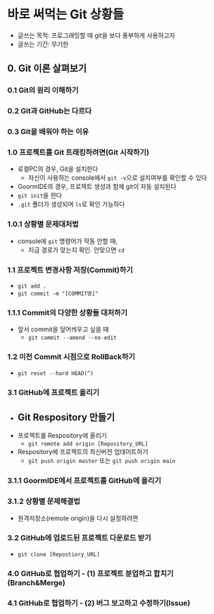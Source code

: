 # 바로 써먹는 Git 상황들
- 글쓰는 목적: 프로그래밍할 때 git을 보다 풍부하게 사용하고자
- 글쓰는 기간: 무기한

## 0. Git 이론 살펴보기
### 0.1 Git의 원리 이해하기

### 0.2 Git과 GitHub는 다르다

### 0.3 Git을 배워야 하는 이유

### 1.0 프로젝트를 Git 트래킹하려면(Git 시작하기)
- 로컬PC의 경우, Git을 설치한다
  - 자신이 사용하는 console에서 `git -v`으로 설치여부를 확인할 수 있다
- GoormIDE의 경우, 프로젝트 생성과 함께 git이 자동 설치된다
- `git init`을 한다
- `.git` 폴더가 생성되며 `ls`로 확인 가능하다

### 1.0.1 상황별 문제대처법
- console에 `git` 명령어가 작동 안할 때,
  - 지금 경로가 맞는지 확인. 안맞으면 `cd`

### 1.1 프로젝트 변경사항 저장(Commit)하기
- `git add .`
- `git commit -m "[COMMIT명]"`

### 1.1.1 Commit의 다양한 상황들 대처하기
- 앞서 commit을 덮어씌우고 싶을 때
  - `git commit --amend --no-edit`

### 1.2 이전 Commit 시점으로 RollBack하기
  - `git reset --hard HEAD(^)`

### 3.1 GitHub에 프로젝트 올리기
- Git Respository 만들기
  - 
- 프로젝트를 Respository에 올리기
  - `git remote add origin [Repository_URL]`
- Respository에 프로젝트의 최신버전 업데이트하기
  - `git push origin master` 또는 `git push origin main`

### 3.1.1 GoormIDE에서 프로젝트를 GitHub에 올리기

### 3.1.2 상황별 문제해결법
- 원격저장소(remote origin)을 다시 설정하려면

### 3.2 GitHub에 업로드된 프로젝트 다운로드 받기
- `git clone [Repostiory_URL]`

### 4.0 GitHub로 협업하기 - (1) 프로젝트 분업하고 합치기(Branch&Merge)

### 4.1 GitHub로 협업하기 - (2) 버그 보고하고 수정하기(Issue)
